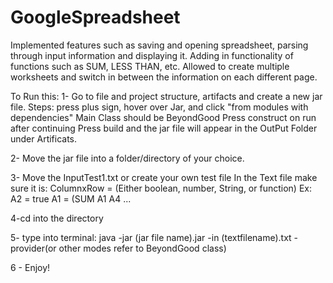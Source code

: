 # GoogleSpreadsheet
Implemented features such as saving and opening spreadsheet, parsing through input information and displaying it. Adding in functionality of functions such as SUM, LESS THAN, etc. Allowed to create multiple worksheets and switch in between the information on each different page. 

To Run this: 
1- Go to file and project structure, artifacts and create a new jar file.
    Steps: press plus sign, hover over Jar, and click "from modules with dependencies" 
           Main Class should be BeyondGood 
           Press construct on run after continuing
           Press build and the jar file will appear in the OutPut Folder under Artificats. 
           
2- Move the jar file into a folder/directory of your choice. 

3- Move the InputTest1.txt or create your own test file
   In the Text file make sure it is: ColumnxRow = (Either boolean, number, String, or function)
                                    Ex: A2 = true 
                                        A1 = (SUM A1 A4
                                        ...
                                        
4-cd into the directory 

5- type into terminal: java -jar (jar file name).jar -in (textfilename).txt -provider(or other modes refer to BeyondGood class)

6 - Enjoy! 
                        
